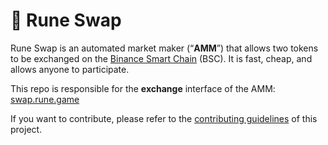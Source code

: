 # 🥞 Rune Swap

Rune Swap is an automated market maker (“**AMM**”) that allows two tokens to be exchanged on the [Binance Smart Chain](https://www.binance.org/en/smartChain) (BSC). It is fast, cheap, and allows anyone to participate.

This repo is responsible for the **exchange** interface of the AMM: [swap.rune.game](https://swap.rune.game/)

If you want to contribute, please refer to the [contributing guidelines](./CONTRIBUTING.md) of this project.
